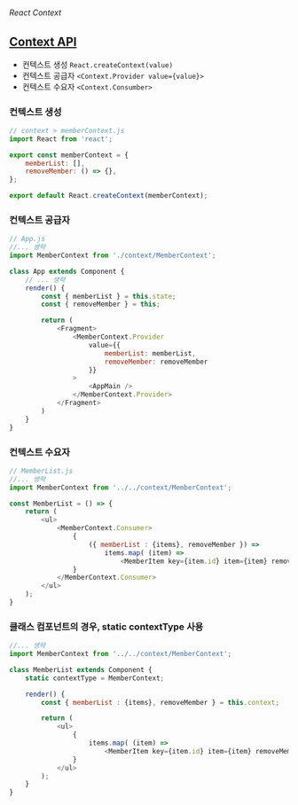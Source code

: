 ###### React Context

## [Context API](https://ko.reactjs.org/docs/context.html)
- 컨텍스트 생성	`React.createContext(value)`
- 컨텍스트 공급자 `<Context.Provider value={value}>`
- 컨텍스트 수요자 `<Context.Consumber>`

### 컨텍스트 생성
```js
// context > memberContext.js
import React from 'react';

export const memberContext = {
	memberList: [],
	removeMember: () => {},
};

export default React.createContext(memberContext); 
```

### 컨텍스트 공급자
```js
// App.js
//... 생략
import MemberContext from './context/MemberContext';

class App extends Component {
	// ... 생략
	render() {				
		const { memberList } = this.state;
		const { removeMember } = this;

		return (
			<Fragment>
				<MemberContext.Provider
					value={{
						memberList: memberList,
						removeMember: removeMember
					}}
				>
					<AppMain />
				</MemberContext.Provider>				
			</Fragment>
		)
	}
}
```

### 컨텍스트 수요자
```js
// MemberList.js
//... 생략 
import MemberContext from '../../context/MemberContext';

const MemberList = () => {	
	return (
		<ul>
			<MemberContext.Consumer>
				{
					({ memberList : {items}, removeMember }) => 
						items.map( (item) => 
							<MemberItem key={item.id} item={item} removeMember={removeMember} /> )
				}
			</MemberContext.Consumer>
		</ul>
	);
}
```

### 클래스 컴포넌트의 경우, static contextType 사용

```js
//... 생략 
import MemberContext from '../../context/MemberContext';

class MemberList extends Component {
	static contextType = MemberContext;	

    render() {
		const { memberList : {items}, removeMember } = this.context;

        return (
            <ul>
				{
					items.map( (item) => 
						<MemberItem key={item.id} item={item} removeMember={removeMember} /> )
				}
            </ul>
        );
    }
}
```